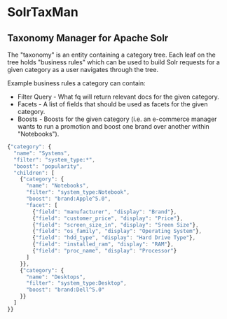 SolrTaxMan
==========


## Taxonomy Manager for Apache Solr

The "taxonomy" is an entity containing a category tree. Each leaf on the tree holds "business rules" which can be used to build Solr requests for a given category as a user navigates through the tree.

Example business rules a category can contain:
- Filter Query - What fq will return relevant docs for the given category.
- Facets - A list of fields that should be used as facets for the given category.
- Boosts - Boosts for the given category (i.e. an e-commerce manager wants to run a promotion and boost one brand over another within "Notebooks").

```javascript
{"category": {
  "name": "Systems",
  "filter": "system_type:*",
  "boost": "popularity",
  "children": [
    {"category": {
      "name": "Notebooks",
      "filter": "system_type:Notebook",
      "boost": "brand:Apple^5.0",
      "facet": [
        {"field": "manufacturer", "display": "Brand"},
        {"field": "customer_price", "display": "Price"},
        {"field": "screen_size_in", "display": "Sreen Size"},
        {"field": "os_family", "display": "Operating System"},
        {"field": "hdd_type", "display": "Hard Drive Type"},
        {"field": "installed_ram", "display": "RAM"},
        {"field": "proc_name", "display": "Processor"}
      ]
    }},
    {"category": {
      "name": "Desktops",
      "filter": "system_type:Desktop",
      "boost": "brand:Dell^5.0"
    }}    
  ]
}}
```
